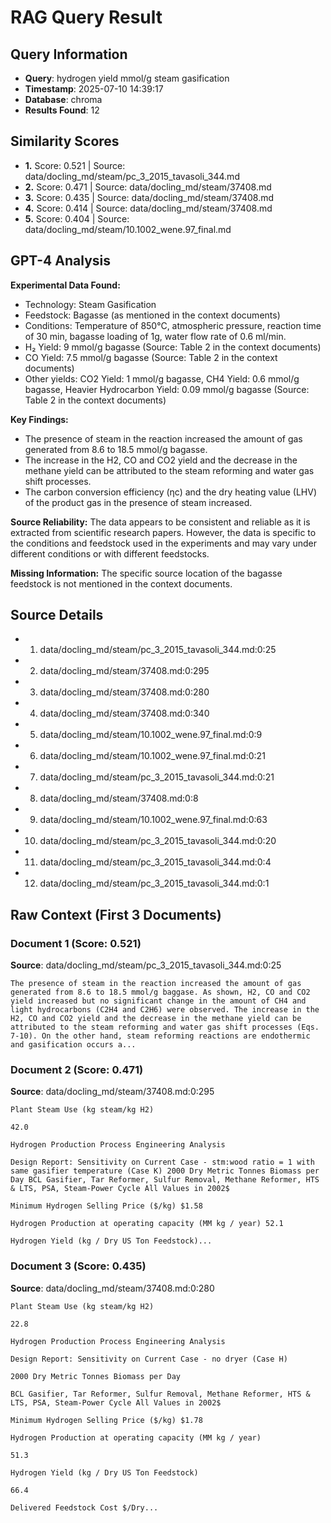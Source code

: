 # RAG Query Result

## Query Information
- **Query**: hydrogen yield mmol/g steam gasification
- **Timestamp**: 2025-07-10 14:39:17
- **Database**: chroma
- **Results Found**: 12

## Similarity Scores
- **1.** Score: 0.521 | Source: data/docling_md/steam/pc_3_2015_tavasoli_344.md
- **2.** Score: 0.471 | Source: data/docling_md/steam/37408.md
- **3.** Score: 0.435 | Source: data/docling_md/steam/37408.md
- **4.** Score: 0.414 | Source: data/docling_md/steam/37408.md
- **5.** Score: 0.404 | Source: data/docling_md/steam/10.1002_wene.97_final.md

## GPT-4 Analysis

**Experimental Data Found:**
- Technology: Steam Gasification
- Feedstock: Bagasse (as mentioned in the context documents)
- Conditions: Temperature of 850°C, atmospheric pressure, reaction time of 30 min, bagasse loading of 1g, water flow rate of 0.6 ml/min.
- H₂ Yield: 9 mmol/g bagasse (Source: Table 2 in the context documents)
- CO Yield: 7.5 mmol/g bagasse (Source: Table 2 in the context documents)
- Other yields: CO2 Yield: 1 mmol/g bagasse, CH4 Yield: 0.6 mmol/g bagasse, Heavier Hydrocarbon Yield: 0.09 mmol/g bagasse (Source: Table 2 in the context documents)

**Key Findings:**
- The presence of steam in the reaction increased the amount of gas generated from 8.6 to 18.5 mmol/g bagasse.
- The increase in the H2, CO and CO2 yield and the decrease in the methane yield can be attributed to the steam reforming and water gas shift processes.
- The carbon conversion efficiency (ηc) and the dry heating value (LHV) of the product gas in the presence of steam increased.

**Source Reliability:**
The data appears to be consistent and reliable as it is extracted from scientific research papers. However, the data is specific to the conditions and feedstock used in the experiments and may vary under different conditions or with different feedstocks.

**Missing Information:**
The specific source location of the bagasse feedstock is not mentioned in the context documents.

## Source Details
- 1. data/docling_md/steam/pc_3_2015_tavasoli_344.md:0:25
- 2. data/docling_md/steam/37408.md:0:295
- 3. data/docling_md/steam/37408.md:0:280
- 4. data/docling_md/steam/37408.md:0:340
- 5. data/docling_md/steam/10.1002_wene.97_final.md:0:9
- 6. data/docling_md/steam/10.1002_wene.97_final.md:0:21
- 7. data/docling_md/steam/pc_3_2015_tavasoli_344.md:0:21
- 8. data/docling_md/steam/37408.md:0:8
- 9. data/docling_md/steam/10.1002_wene.97_final.md:0:63
- 10. data/docling_md/steam/pc_3_2015_tavasoli_344.md:0:20
- 11. data/docling_md/steam/pc_3_2015_tavasoli_344.md:0:4
- 12. data/docling_md/steam/pc_3_2015_tavasoli_344.md:0:1

## Raw Context (First 3 Documents)

### Document 1 (Score: 0.521)
**Source**: data/docling_md/steam/pc_3_2015_tavasoli_344.md:0:25

```
The presence of steam in the reaction increased the amount of gas generated from 8.6 to 18.5 mmol/g baggase. As shown, H2, CO and CO2 yield increased but no significant change in the amount of CH4 and light hydrocarbons (C2H4 and C2H6) were observed. The increase in the H2, CO and CO2 yield and the decrease in the methane yield can be attributed to the steam reforming and water gas shift processes (Eqs. 7-10). On the other hand, steam reforming reactions are endothermic and gasification occurs a...
```

### Document 2 (Score: 0.471)
**Source**: data/docling_md/steam/37408.md:0:295

```
Plant Steam Use (kg steam/kg H2)

42.0

Hydrogen Production Process Engineering Analysis

Design Report: Sensitivity on Current Case - stm:wood ratio = 1 with same gasifier temperature (Case K) 2000 Dry Metric Tonnes Biomass per Day BCL Gasifier, Tar Reformer, Sulfur Removal, Methane Reformer, HTS & LTS, PSA, Steam-Power Cycle All Values in 2002$

Minimum Hydrogen Selling Price ($/kg) $1.58

Hydrogen Production at operating capacity (MM kg / year) 52.1

Hydrogen Yield (kg / Dry US Ton Feedstock)...
```

### Document 3 (Score: 0.435)
**Source**: data/docling_md/steam/37408.md:0:280

```
Plant Steam Use (kg steam/kg H2)

22.8

Hydrogen Production Process Engineering Analysis

Design Report: Sensitivity on Current Case - no dryer (Case H)

2000 Dry Metric Tonnes Biomass per Day

BCL Gasifier, Tar Reformer, Sulfur Removal, Methane Reformer, HTS & LTS, PSA, Steam-Power Cycle All Values in 2002$

Minimum Hydrogen Selling Price ($/kg) $1.78

Hydrogen Production at operating capacity (MM kg / year)

51.3

Hydrogen Yield (kg / Dry US Ton Feedstock)

66.4

Delivered Feedstock Cost $/Dry...
```
